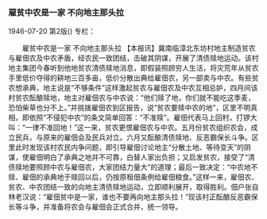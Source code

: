 ### 雇贫中农是一家  不向地主那头拉

1946-07-20
第2版()
专栏：

　　雇贫中农是一家
    不向地主那头拉
    【本报讯】冀南临漳北东坊村地主制造贫农与雇佃农及中农矛盾，经农民一致团结，击破其阴谋，开展了清债赎地运动。该村地主集团今春听到他地贫农清债赎地消息，即假装照顾穷人生活，将灾荒年从贫农手里低价夺得的耕地三百多亩，低价分散出典给雇佃农，另一部卖与中农。有些贫农想承典，地主说是“不够条件”这样激起贫农与雇佃农及中农互相忌妒，四月间该村贫农酝酿赎地，地主对雇佃农与中农说：“他们赎了地，你们就不能吃这季麦，恐怕柴草也分不上。”并挑拨雇佃农到区报告，说“贫农要赎中农的地”，区里不明真相，即依照“不侵犯中农”的条文简单回答：“不准赎”。雇佃代表马上回村，打锣大叫：“一律不准回地！”这一来，贫农更恨雇佃农与中农。五月份贫农组织农会，成立民兵，与原来的雇佃会及民兵对立。六月又酝酿清债赎地、反恶霸保长斗争。区里此时发现该村农民内争问题，即引导雇佃讨论地主“分散土地、等待变天”的阴谋，使雇佃明白了承典之地并不可靠，白替人家出负担；又启发贫农，接受了“清债赎地要照顾中农与雇佃农，大家团结力量大”的道理；最后一致决定：“中农地不赎、雇佃的承典地于赎回以后，仍按原租佃条例给雇佃粮食。”这样一来，雇佃农、贫农、中农团结一致的向地主清债赎地运动，立即顺利展开，取得胜利。佃户张自林老汉说：“雇佃贫中是一家，谁也不要再向地主那头拉！”现该村正酝酿反恶霸保长等斗争，并准备将农会与雇佃会正式合并，统一领导。
